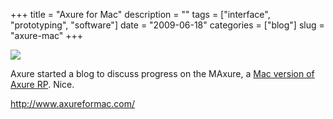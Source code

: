 +++
title = "Axure for Mac"
description = ""
tags = ["interface", "prototyping", "software"]
date = "2009-06-18"
categories = ["blog"]
slug = "axure-mac"
+++



  <div class="notebook-screenshot"><a href="http://www.axureformac.com/"><img id='bluga-thumbnail-1757' class='bluga-thumbnail large' src='http://media.konigi.com/bluga/
wt4a3a25a010fab.jpg'/></a></div><p>Axure started a blog to discuss progress on the MAxure, a <a href="http://www.axureformac.com/">Mac version of Axure RP</a>. Nice.</p>
    
  <a href="http://www.axureformac.com/">http://www.axureformac.com/</a>
